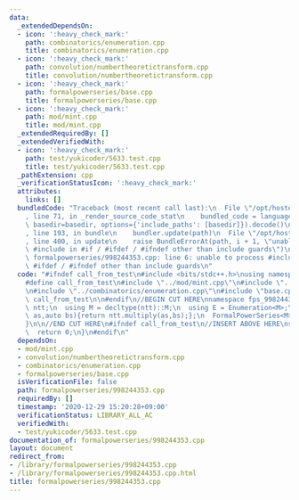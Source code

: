 ```yaml
---
data:
  _extendedDependsOn:
  - icon: ':heavy_check_mark:'
    path: combinatorics/enumeration.cpp
    title: combinatorics/enumeration.cpp
  - icon: ':heavy_check_mark:'
    path: convolution/numbertheoretictransform.cpp
    title: convolution/numbertheoretictransform.cpp
  - icon: ':heavy_check_mark:'
    path: formalpowerseries/base.cpp
    title: formalpowerseries/base.cpp
  - icon: ':heavy_check_mark:'
    path: mod/mint.cpp
    title: mod/mint.cpp
  _extendedRequiredBy: []
  _extendedVerifiedWith:
  - icon: ':heavy_check_mark:'
    path: test/yukicoder/5633.test.cpp
    title: test/yukicoder/5633.test.cpp
  _pathExtension: cpp
  _verificationStatusIcon: ':heavy_check_mark:'
  attributes:
    links: []
  bundledCode: "Traceback (most recent call last):\n  File \"/opt/hostedtoolcache/Python/3.9.1/x64/lib/python3.9/site-packages/onlinejudge_verify/documentation/build.py\"\
    , line 71, in _render_source_code_stat\n    bundled_code = language.bundle(stat.path,\
    \ basedir=basedir, options={'include_paths': [basedir]}).decode()\n  File \"/opt/hostedtoolcache/Python/3.9.1/x64/lib/python3.9/site-packages/onlinejudge_verify/languages/cplusplus.py\"\
    , line 193, in bundle\n    bundler.update(path)\n  File \"/opt/hostedtoolcache/Python/3.9.1/x64/lib/python3.9/site-packages/onlinejudge_verify/languages/cplusplus_bundle.py\"\
    , line 400, in update\n    raise BundleErrorAt(path, i + 1, \"unable to process\
    \ #include in #if / #ifdef / #ifndef other than include guards\")\nonlinejudge_verify.languages.cplusplus_bundle.BundleErrorAt:\
    \ formalpowerseries/998244353.cpp: line 6: unable to process #include in #if /\
    \ #ifdef / #ifndef other than include guards\n"
  code: "#ifndef call_from_test\n#include <bits/stdc++.h>\nusing namespace std;\n\n\
    #define call_from_test\n#include \"../mod/mint.cpp\"\n#include \"../convolution/numbertheoretictransform.cpp\"\
    \n#include \"../combinatorics/enumeration.cpp\"\n#include \"base.cpp\"\n#undef\
    \ call_from_test\n\n#endif\n//BEGIN CUT HERE\nnamespace fps_998244353{\n  NTT<2>\
    \ ntt;\n  using M = decltype(ntt)::M;\n  using E = Enumeration<M>;\n  auto conv=[](auto\
    \ as,auto bs){return ntt.multiply(as,bs);};\n  FormalPowerSeries<M> FPS(conv);\n\
    }\n\n//END CUT HERE\n#ifndef call_from_test\n//INSERT ABOVE HERE\nsigned main(){\n\
    \  return 0;\n}\n#endif\n"
  dependsOn:
  - mod/mint.cpp
  - convolution/numbertheoretictransform.cpp
  - combinatorics/enumeration.cpp
  - formalpowerseries/base.cpp
  isVerificationFile: false
  path: formalpowerseries/998244353.cpp
  requiredBy: []
  timestamp: '2020-12-29 15:20:28+09:00'
  verificationStatus: LIBRARY_ALL_AC
  verifiedWith:
  - test/yukicoder/5633.test.cpp
documentation_of: formalpowerseries/998244353.cpp
layout: document
redirect_from:
- /library/formalpowerseries/998244353.cpp
- /library/formalpowerseries/998244353.cpp.html
title: formalpowerseries/998244353.cpp
---
```

